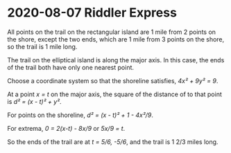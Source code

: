 2020-08-07 Riddler Express
==========================
All points on the trail on the rectangular island are 1 mile from 2 points
on the shore, except the two ends, which are 1 mile from 3 points on the
shore, so the trail is 1 mile long.

The trail on the elliptical island is along the major axis.  In this case,
the ends of the trail both have only one nearest point.

Choose a coordinate system so that the shoreline satisfies, _4x² + 9y² = 9_.

At a point _x = t_ on the major axis, the square of the distance of to that
point is _d² = (x - t)² + y²_.

For points on the shoreline, _d² = (x - t)² + 1 - 4x²/9_.

For extrema, _0 = 2(x-t) - 8x/9_ or _5x/9 = t_.

So the ends of the trail are at _t = 5/6, -5/6_, and the trail is 1 2/3
miles long.
